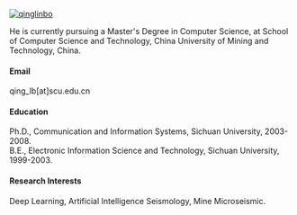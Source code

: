 

[![qinglinbo](https://img.shields.io/badge/senli1073-github-blue?logo=github)](https://github.com/qinglinbo)

He is currently pursuing a Master's Degree in Computer Science, at School of Computer Science and Technology, China University of Mining and Technology, China.

#### Email
qing_lb[at]scu.edu.cn

#### Education
Ph.D., Communication and Information Systems, Sichuan University, 2003-2008.\
B.E., Electronic Information Science and Technology, Sichuan University, 1999-2003.


#### Research Interests
Deep Learning, Artificial Intelligence Seismology, Mine Microseismic.

